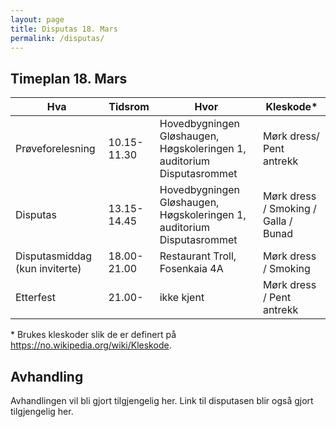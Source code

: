 ```yaml
---
layout: page
title: Disputas 18. Mars
permalink: /disputas/
---
```


## Timeplan 18. Mars

| Hva              | Tidsrom     | Hvor                       | Kleskode* |
|------------------|-------------|---------------------------------|----------|
| Prøveforelesning | 10.15-11.30 | Hovedbygningen Gløshaugen, Høgskoleringen 1, auditorium Disputasrommet  | Mørk dress/ Pent antrekk|
| Disputas         | 13.15-14.45 | Hovedbygningen Gløshaugen, Høgskoleringen 1, auditorium Disputasrommet  | Mørk dress / Smoking / Galla / Bunad |
| Disputasmiddag (kun inviterte) | 18.00-21.00 | Restaurant Troll, Fosenkaia 4A| Mørk dress / Smoking         |
| Etterfest        | 21.00-      | ikke kjent  | Mørk dress / Pent antrekk    |

\* Brukes kleskoder slik de er definert på https://no.wikipedia.org/wiki/Kleskode.

## Avhandling
Avhandlingen vil bli gjort tilgjengelig her. 
Link til disputasen blir også gjort tilgjengelig her.  

<!---  ## Thesis
Here the thesis will be made available.
A link to the presentation used during the defence is also given here. --->

